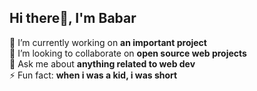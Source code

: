 <h2>Hi there👋, I'm Babar</h2>

<p>
🔭 I’m currently working on <b>an important project</b><br>
👯 I’m looking to collaborate on <b>open source web projects</b><br>
💬 Ask me about <b>anything related to web dev</b><br>
⚡ Fun fact: <b>when i was a kid, i was short</b>
</p>

<!--
**babarkhuroo/babarkhuroo** is a ✨ _special_ ✨ repository because its `README.md` (this file) appears on your GitHub profile.

Here are some ideas to get you started:
-->
<!-- - 🌱 I’m currently learning <b>Full Stack Web Development</b><br> -->
<!-- - 🤔 I’m looking for help with ... -->
<!-- - 😄 Pronouns: uh/oh/stinky -->
<!-- - 📫 How to reach me: ... -->
